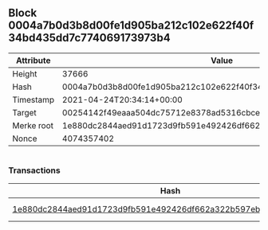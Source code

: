 ## Block 0004a7b0d3b8d00fe1d905ba212c102e622f40f34bd435dd7c774069173973b4

Attribute | Value
--- | ---
Height | 37666
Hash | 0004a7b0d3b8d00fe1d905ba212c102e622f40f34bd435dd7c774069173973b4
Timestamp | 2021-04-24T20:34:14+00:00
Target | 00254142f49eaaa504dc75712e8378ad5316cbcead634704b3734b6271167cc4
Merke root | 1e880dc2844aed91d1723d9fb591e492426df662a322b597eb30adab38642f75
Nonce | 4074357402

```

```

### Transactions

Hash | Amount
--- | ---
[1e880dc2844aed91d1723d9fb591e492426df662a322b597eb30adab38642f75](1e880dc2844aed91d1723d9fb591e492426df662a322b597eb30adab38642f75.md) | 10.00000000 SKEPTI 
